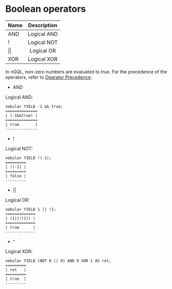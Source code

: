 # Boolean operators

|  **Name**    |  **Description**    |
|:----|:----:|
|   AND     |   Logical AND     |
|   !      |   Logical NOT     |
|   \|\|   |   Logical OR   |
|   XOR      |   Logical XOR  |

In nGQL, non-zero numbers are evaluated to _true_. For the precedence of the operators, refer to [Operator Precedence](8.precedence.md).

* AND

Logical AND:

```ngql
nebula> YIELD -1 && true;
==============
| (-1&&true) |
==============
| true       |
--------------
```

* !

Logical NOT:

```ngql
nebula> YIELD !(-1);
=========
| !(-1) |
=========
| false |
---------
```

* ||

Logical OR:

```ngql
nebula> YIELD 1 || !1;
=============
| (1||!(1)) |
=============
| true      |
-------------
```

* ^

Logical XOR:

```ngql
nebula> YIELD (NOT 0 || 0) AND 0 XOR 1 AS ret;
=========
| ret   |
=========
| true  |
---------
```
